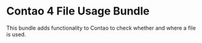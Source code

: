 # Contao 4 File Usage Bundle

This bundle adds functionality to Contao to check whether and where a file is used.
